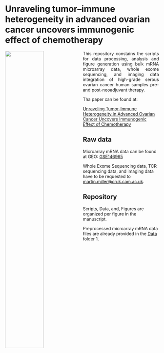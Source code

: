 # Unraveling tumor–immune heterogeneity in advanced ovarian cancer uncovers immunogenic effect of chemotherapy

<img src="https://github.com/cansysbio/HGSOC_TME_Heterogeneity/blob/master/Figures/graphical_abstract/OVCT_GraphicalAbstract_Rebuttal_ng.png" width="50%" align=left>

<p align="justify">
This repository constains the scripts for data processing, analysis and figure generation using bulk mRNA microarray data, whole exome sequencing, and imaging data integration of high-grade serous ovarian cancer human samples pre- and post-neoadjuvant therapy. 
</p>

Tha paper can be found at: 

[Unraveling Tumor-Immune Heterogeneity in Advanced Ovarian Cancer Uncovers Immunogenic Effect of Chemotherapy](https://www.biorxiv.org/content/10.1101/441428v2)

## Raw data

Microarray mRNA data can be found at GEO: [GSE146965](https://www.ncbi.nlm.nih.gov/geo/query/acc.cgi?acc=GSE146965)

Whole Exome Sequencing data, TCR sequencing data, and imaging data have to be requested to [martin.miller@cruk.cam.ac.uk](martin.miller@cruk.cam.ac.uk).

## Repository

Scripts, Data, and, Figures are organized per figure in the manuscript.

Preprocessed microarray mRNA data files are already provided in the [Data](https://github.com/cansysbio/HGSOC_TME_Heterogeneity/tree/master/Data/1) folder 1.
